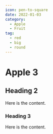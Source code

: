 ```yaml
---
icon: pen-to-square
date: 2022-01-03
category:
  - Apple
  - Fruit
tag:
  - red
  - big
  - round
---
```


# Apple 3

## Heading 2

Here is the content.

### Heading 3

Here is the content.
